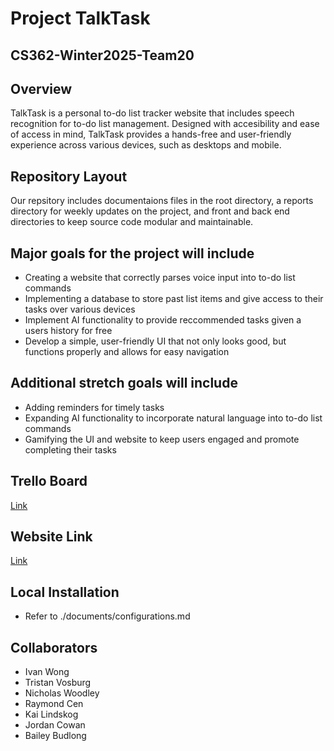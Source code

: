 # Project TalkTask

## CS362-Winter2025-Team20

## Overview

TalkTask is a personal to-do list tracker website that includes speech recognition for to-do list management. Designed with accesibility and ease of access in mind, TalkTask provides a hands-free and user-friendly experience across various devices, such as desktops and mobile.

## Repository Layout

Our repsitory includes documentaions files in the root directory, a reports directory for weekly updates on the project, and front and back end directories to keep source code modular and maintainable.

## Major goals for the project will include

* Creating a website that correctly parses voice input into to-do list commands
* Implementing a database to store past list items and give access to their tasks over various devices
* Implement AI functionality to provide reccommended tasks given a users history for free
* Develop a simple, user-friendly UI that not only looks good, but functions properly and allows for easy navigation

## Additional stretch goals will include

* Adding reminders for timely tasks
* Expanding AI functionality to incorporate natural language into to-do list commands
* Gamifying the UI and website to keep users engaged and promote completing their tasks

## Trello Board

[Link](https://trello.com/b/5mxdUfv6/pt20talktask?utm_source=eval-email&utm_medium=email&utm_campaign=board-invite)

## Website Link
[Link](https://talktask.netlify.app/)

## Local Installation
* Refer to ./documents/configurations.md

## Collaborators

* Ivan Wong
* Tristan Vosburg
* Nicholas Woodley
* Raymond Cen
* Kai Lindskog
* Jordan Cowan
* Bailey Budlong

